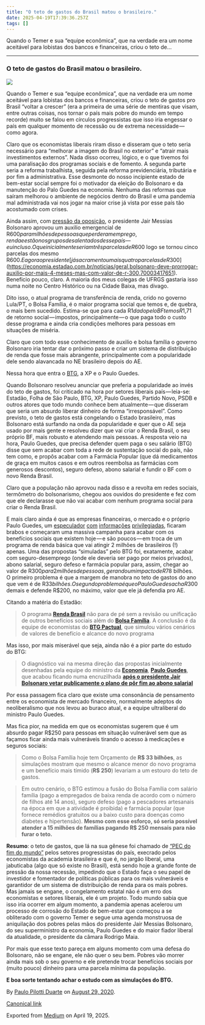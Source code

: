 ```yaml
---
title: "O teto de gastos do Brasil matou o brasileiro."
date: 2025-04-19T17:39:36.257Z
tags: []
---
```


Quando o Temer e sua “equipe econômica”, que na verdade era um nome aceitável para lobistas dos bancos e financeiras, criou o teto de…

* * *

### O teto de gastos do Brasil matou o brasileiro.

![](https://cdn-images-1.medium.com/max/1200/1*U50DscfzY9t269A3WXichg.jpeg)

Quando o Temer e sua “equipe econômica”, que na verdade era um nome aceitável para lobistas dos bancos e financeiras, criou o teto de gastos pro Brasil “voltar a crescer” (era a primeira de uma série de mentiras que visam, entre outras coisas, nos tornar o país mais pobre do mundo em tempo recorde) muito se falou em círculos progressistas que isso iria engessar o país em qualquer momento de recessão ou de extrema necessidade — como agora.

Claro que os economistas liberais riram disso e disseram que o teto seria necessário para “melhorar a imagem do Brasil no exterior” e “atrair mais investimentos externos”. Nada disso ocorreu, lógico, e o que tivemos foi uma paralisação dos programas sociais e de fomento. A segunda parte seria a reforma trabalhista, seguida pela reforma previdenciária, tributária e por fim a administrativa. Esse desmonte do nosso incipiente estado de bem-estar social sempre foi o motivador da eleição do Bolsonaro e da manutenção do Palo Guedes na economia. Nenhuma das reformas que saíram melhorou o ambiente de negócios dentro do Brasil e uma pandemia mal administrada vai nos jogar na maior crise já vista por esse país tão acostumado com crises.

Ainda assim, com [pressão da oposição](https://www.diariodocentrodomundo.com.br/essencial/com-valor-elevado-pela-oposicao-auxilio-emergencial-reduziu-desigualdade-ao-menor-nivel-historico/), o presidente Jair Messias Bolsonaro aprovou um auxilio emergencial de R$600 para milhões de pessoas que perderam emprego, renda e estão nos grupos desalentados desse país — eu incluso. O que inicialmente seriam três parcelas de R$600 logo se tornou cinco parcelas dos mesmo R$600. E agora o presidente [já sacramentou mais quatro parcelas de R$300](https://economia.estadao.com.br/noticias/geral,bolsonaro-deve-prorrogar-auxilio-por-mais-4-meses-mas-com-valor-de-r-300,70003417651). Beneficio pouco, claro. A maioria dos meus colegas de UFRGS gastaria isso numa noite no Centro Histórico ou na Cidade Baixa, mas divago.

Dito isso, o atual programa de transferência de renda, crido no governo Lula/PT, o Bolsa Família, é o maior programa social que temos e, de quebra, o mais bem sucedido. Estima-se que para cada R$1 dado pelo BF temos R$1,71 de retorno social — impostos, principalmente — o que paga todo o custo desse programa e ainda cria condições melhores para pessoas em situações de miséria.

Claro que com todo esse conhecimento de auxilio e bolsa família o governo Bolsonaro iria tentar dar o próximo passo e criar um sistema de distribuição de renda que fosse mais abrangente, principalmente com a popularidade dele sendo alavancada no NE brasileiro depois do AE.

Nessa hora que entra o [BTG](https://economia.estadao.com.br/noticias/geral,renda-brasil-so-se-sustenta-com-unificacao-de-beneficios-dizem-economistas,70003417560), a XP e o Paulo Guedes.

Quando Bolsonaro resolveu anunciar que preferia a popularidade ao invés do teto de gastos, foi criticado na hora por setores liberais país — leia-se: Estadão, Folha de São Paulo, BTG, XP, Paulo Guedes, Partido Novo, PSDB e outros atores que todo mundo conhece bem atualmente — que disseram que seria um absurdo liberar dinheiro de forma “irresponsável”. Como previsto, o teto de gastos está congelando o Estado brasileiro, mas Bolsonaro está surfando na onda da popularidade e quer que o AE seja usado por mais gente e resolveu dizer que vai criar o Renda Brasil, o seu próprio BF, mais robusto e atendendo mais pessoas. A resposta veio na hora, Paulo Guedes, que precisa defender quem paga o seu salário (BTG) disse que sem acabar com toda a rede de sustentação social do país, não tem como, e propôs acabar com a Farmácia Popular (que dá medicamentos de graça em muitos casos e em outros reembolsa as farmácias com generosos descontos), seguro defeso, abono salarial e fundir o BF com o novo Renda Brasil.

Claro que a população não aprovou nada disso e a revolta em redes sociais, termômetro do bolsonarismo, chegou aos ouvidos do presidente e fez com que ele declarasse que não vai acabar com nenhum programa social para criar o Renda Brasil.

E mais claro ainda é que as empresas financeiras, o mercado e o próprio Paulo Guedes, um [especulador](https://revistaforum.com.br/brasil/fundado-por-paulo-guedes-banco-pactual-registra-salto-de-50-no-lucro-liquido-no-trimestre/) [com](https://spbancarios.com.br/07/2020/bb-cede-carteira-de-credito-ao-btg-em-meio-nova-ameaca-de-privatizacao) [informações](https://www.moneytimes.com.br/paulo-guedes-se-reune-com-o-ceo-do-banco-btg-pactual-nesta-sexta-confira-a-agenda/) [privilegiadas](https://theintercept.com/2020/08/16/mansueto-almeida-paulo-guedes-btg-economia/), ficaram brabos e começaram uma massiva campanha para acabar com os benefícios sociais que existem hoje — e são poucos — em troca de um programa de renda básica que vai atingir 2 milhões de brasileiros (!) apenas. Uma das propostas “simuladas” pelo BTG foi, exatamente, acabar com seguro-desemprego (onde ele deveria ser pago por meios privados), abono salarial, seguro defeso e farmácia popular para, assim, chegar ao valor de R$300 para 2 milhões de pessoas, gerando um impacto de R$78 bilhões. O primeiro problema é que a margem de manobra no teto de gastos do ano que vem é de R$33 bilhões. O segundo problema é que o Paulo Guedes acha R$300 demais e defende R$200, no máximo, valor que ele já defendia pro AE.

Citando a matéria do Estadão:

> O programa [**Renda Brasil**](https://tudo-sobre.estadao.com.br/renda-brasil) não para de pé sem a revisão ou unificação de outros benefícios sociais além do [**Bolsa Família**](https://tudo-sobre.estadao.com.br/Bolsa%20Fam%C3%ADlia). A conclusão é da equipe de economistas do [**BTG Pactual**](https://tudo-sobre.estadao.com.br/BTG%20Pactual), que simulou vários cenários de valores de benefício e alcance do novo programa

Mas isso, por mais miserável que seja, ainda não é a pior parte do estudo do BTG:

> O diagnóstico vai na mesma direção das propostas inicialmente desenhadas pela equipe do ministro da [**Economia**](https://tudo-sobre.estadao.com.br/minist%C3%A9rio%20da%20economia), [**Paulo Guedes**](https://tudo-sobre.estadao.com.br/Paulo%20Guedes), que acabou ficando numa encruzilhada [**após o presidente Jair Bolsonaro vetar publicamente o plano de pôr fim ao abono salarial**](https://economia.estadao.com.br/noticias/geral,bolsonaro-critica-proposta-do-renda-brasil-e-diz-que-nao-vai-tirar-do-pobre-para-dar-ao-pauperrimo,70003413608)

Por essa passagem fica claro que existe uma consonância de pensamento entre os economista de mercado financeiro, normalmente adeptos do neoliberalismo que nos levou ao buraco atual, e a equipe ultraliberal do ministro Paulo Guedes.

Mas fica pior, na medida em que os economistas sugerem que é um absurdo pagar R$250 para pessoas em situação vulnerável sem que as façamos ficar ainda mais vulneráveis tirando o acesso à medicações e seguros sociais:

> Como o Bolsa Família hoje tem Orçamento de **R$ 33 bilhões**, as simulações mostram que mesmo o alcance menor do novo programa e um benefício mais tímido (**R$ 250**) levariam a um estouro do teto de gastos.

> Em outro cenário, o BTG estimou a fusão do Bolsa Família com salário família (pago a empregados de baixa renda de acordo com o número de filhos até 14 anos), seguro defeso (pago a pescadores artesanais na época em que a atividade é proibida) e farmácia popular (que fornece remédios gratuitos ou a baixo custo para doenças como diabetes e hipertensão). **Mesmo com esse esforço, só seria possível atender a 15 milhões de famílias pagando R$ 250 mensais para não furar o teto.**

**Resumo**: o teto de gastos, que lá na sua gênese foi chamado de [“PEC do fim do mundo”](https://www.fenae.org.br/portal/fenae-portal/noticias/pec-do-fim-do-mundo-e-aprovada-20-anos-sem-investimentos-publicos.htm) pelos setores progressistas do país, execrado pelos economistas da academia brasileira e que é, no jargão liberal, uma jabuticaba (algo que só existe no Brasil), está sendo hoje a grande fonte de pressão da nossa recessão, impedindo que o Estado faça o seu papel de investidor e fomentador de políticas públicas para os mais vulneráveis e garantidor de um sistema de distribuição de renda para os mais pobres. Mas jamais se engane, o congelamento estatal não é um erro dos economistas e setores liberais, ele é um projeto. Todo mundo sabia que isso iria ocorrer em algum momento, a pandemia apenas acelerou um processo de corrosão do Estado de bem-estar que começou a se obliterado com o governo Temer e segue uma agenda monstruosa de aniquilação dos pobres pelas mãos do presidente Jair Messias Bolsonaro, do seu superministro da economia, Paulo Guedes e do maior fiador liberal da atualidade, o presidente da câmara Rodrigo Maia.

Por mais que esse texto pareça em alguns momento com uma defesa do Bolsonaro, não se engane, ele não quer o seu bem. Pobres vão morrer ainda mais sob o seu governo e ele pretende trocar benefícios sociais por (muito pouco) dinheiro para uma parcela mínima da população.

**E boa sorte tentando achar o estudo com as simulações do BTG.**

By [Paulo Pilotti Duarte](https://medium.com/@paulopilotti) on [August 29, 2020](https://medium.com/p/f9bcbb6d117e).

[Canonical link](https://medium.com/@paulopilotti/o-teto-de-gastos-do-brasil-matou-o-brasileiro-f9bcbb6d117e)

Exported from [Medium](https://medium.com) on April 19, 2025.